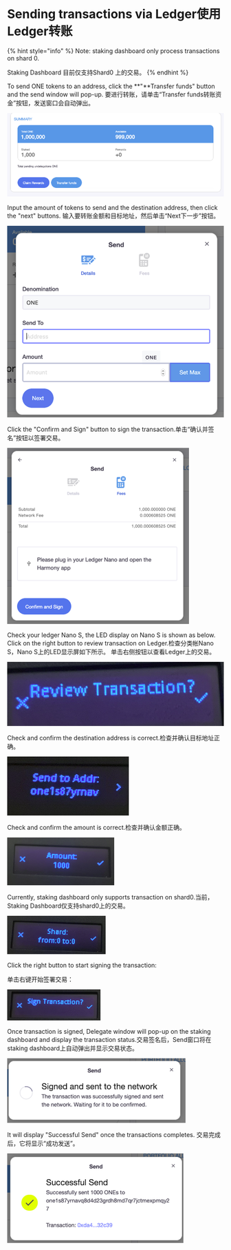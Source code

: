 # Sending transactions via Ledger使用Ledger转账

{% hint style="info" %}
Note: staking dashboard only process transactions on shard 0.

Staking Dashboard 目前仅支持Shard0 上的交易。
{% endhint %}

To send ONE tokens to an address, click the **"**Transfer funds" button and the send window will pop-up. 要进行转账，请单击“Transfer funds转账资金”按钮，发送窗口会自动弹出。

![](../../../.gitbook/assets/image-122.png)

Input the amount of tokens to send and the destination address, then click the "next" buttons. 输入要转账金额和目标地址，然后单击“Next下一步”按钮。

![](../../../.gitbook/assets/image-115.png)

Click the "Confirm and Sign" button to sign the transaction.单击“确认并签名”按钮以签署交易。



![](../../../.gitbook/assets/image-31%20%281%29.png)

Check your ledger Nano S, the LED display on Nano S is shown as below. Click on the right button to review transaction on Ledger.检查分类帐Nano S，Nano S上的LED显示屏如下所示。 单击右侧按钮以查看Ledger上的交易。

![](../../../.gitbook/assets/image-23%20%281%29.png)

Check and confirm the destination address is correct.检查并确认目标地址正确。



![](../../../.gitbook/assets/image-117.png)

Check and confirm the amount is correct.检查并确认金额正确。

![](../../../.gitbook/assets/image-127.png)

Currently, staking dashboard only supports transaction on shard0.当前，Staking Dashboard仅支持shard0上的交易。

![](../../../.gitbook/assets/image-34%20%281%29.png)

Click the right button to start signing the transaction:

单击右键开始签署交易：

![](../../../.gitbook/assets/image-75.png)

Once transaction is signed, Delegate window will pop-up on the staking dashboard and display the transaction status.交易签名后，Send窗口将在staking dashboard上自动弹出并显示交易状态。



![](../../../.gitbook/assets/image-84.png)

It will display "Successful Send" once the transactions completes. 交易完成后，它将显示“成功发送”。

![](../../../.gitbook/assets/image-140.png)

